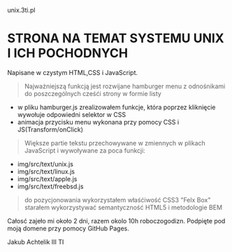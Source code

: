 unix.3ti.pl

# STRONA NA TEMAT SYSTEMU UNIX I ICH POCHODNYCH

Napisane w czystym HTML,CSS i JavaScript.

> Najważniejszą funkcją jest rozwijane hamburger menu z odnośnikami do poszczególnych cześći strony w formie listy
- w pliku hamburger.js zrealizowałem funkcje, która  poprzez kliknięcie wywołuje odpowiedni selektor w CSS
- animacja przycisku menu wykonana przy pomocy CSS  i JS(Transform/onClick)
> Większe partie tekstu przechowywane w zmiennych w plikach JavaScript i wywoływane za poca funkcji:
- img/src/text/unix.js
- img/src/text/linux.js
- img/src/text/apple.js
- img/src/text/freebsd.js

> do pozycjonowania wykorzystałem właśćiwość CSS3 "Felx Box"
> starałem wykorzystywać semantyczność HTML5 i metodologie BEM

Całosć zajeło mi około 2 dni, razem okolo 10h roboczogodizn.
Podpięte pod moją domene przy pomocy GitHub Pages.

Jakub Achtelik III TI